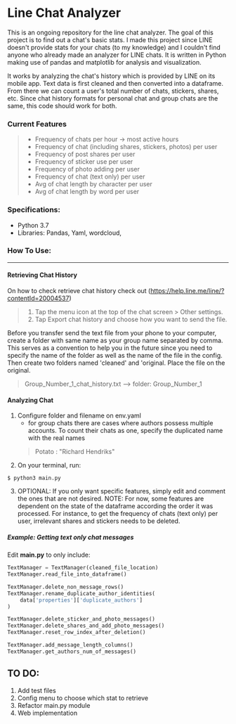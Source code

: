 # Line Chat Analyzer

This is an ongoing repository for the line chat analyzer. The goal of this project
is to find out a chat's basic stats. I made this project since LINE doesn't 
provide stats for your chats (to my knowledge) and I couldn't find anyone who 
already made an analyzer for LINE chats. It is written in Python making use of 
pandas and matplotlib for analysis and visualization. 

It works by analyzing the chat's history which is provided by LINE on its 
mobile app. Text data is first cleaned and then converted into a dataframe. From
there we can count a user's total number of chats, stickers, shares, etc. Since
chat history formats for personal chat and group chats are the same, this code
should work for both.

### Current Features
> - Frequency of chats per hour -> most active hours
> - Frequency of chat (including shares, stickers, photos) per user 
> - Frequency of post shares per user 
> - Frequency of sticker use per user
> - Frequency of photo adding per user
> - Frequency of chat (text only) per user
> - Avg of chat length by character per user 
> - Avg of chat length by word per user

### Specifications:
* Python 3.7
* Libraries: Pandas, Yaml, wordcloud,


### How To Use:

---

#### Retrieving Chat History
On how to check retrieve chat history check out (https://help.line.me/line/?contentId=20004537)
> 1. Tap the menu icon at the top of the chat screen > Other settings.
> 2. Tap Export chat history and choose how you want to send the file.

Before you transfer send the text file from your phone to your computer, create a
folder with same name as your group name separated by comma. This serves as a 
convention to help you in the future since you need to specify the name of the
folder as well as the name of the file in the config. Then create two folders
named 'cleaned' and 'original. Place the file on the original.
> Group_Number_1_chat_history.txt --> folder: Group_Number_1

#### Analyzing Chat
1. Configure folder and filename on env.yaml
    - for group chats there are cases where authors possess multiple accounts. To
    count their chats as one, specify the duplicated name with the real names
    > Potato : "Richard Hendriks"
2. On your terminal, run:
```
$ python3 main.py
```

3. OPTIONAL: If you only want specific features, simply edit and comment the ones
that are not desired.   NOTE: For now, some features are dependent on the state of
the dataframe according the order it was processed. For instance, to get the
frequency of chats (text only) per user, irrelevant shares and stickers needs
to be deleted. 

##### Example: Getting text only chat messages
Edit **main.py** to only include:
```python
TextManager = TextManager(cleaned_file_location)
TextManager.read_file_into_dataframe()

TextManager.delete_non_message_rows()
TextManager.rename_duplicate_author_identities(
    data['properties']['duplicate_authors']
)

TextManager.delete_sticker_and_photo_messages()
TextManager.delete_shares_and_add_photo_messages()
TextManager.reset_row_index_after_deletion()

TextManager.add_message_length_columns()
TextManager.get_authors_num_of_messages()
```
  

## TO DO:
1. Add test files
2. Config menu to choose which stat to retrieve
3. Refactor main.py module
3. Web implementation
